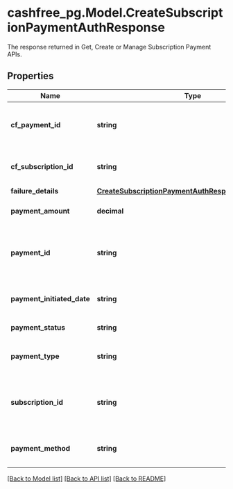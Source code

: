 # cashfree_pg.Model.CreateSubscriptionPaymentAuthResponse
The response returned in Get, Create or Manage Subscription Payment APIs.

## Properties

Name | Type | Description | Notes
------------ | ------------- | ------------- | -------------
**cf_payment_id** | **string** | Cashfree subscription payment reference number | [optional] 
**cf_subscription_id** | **string** | Cashfree subscription reference number | [optional] 
**failure_details** | [**CreateSubscriptionPaymentAuthResponseFailureDetails**](CreateSubscriptionPaymentAuthResponseFailureDetails.md) |  | [optional] 
**payment_amount** | **decimal** | The charge amount of the payment. | [optional] 
**payment_id** | **string** | A unique ID passed by merchant for identifying the transaction. | [optional] 
**payment_initiated_date** | **string** | The date on which the payment was initiated. | [optional] 
**payment_status** | **string** | Status of the payment. | [optional] 
**payment_type** | **string** | Payment type. Can be AUTH or CHARGE. | [optional] 
**subscription_id** | **string** | A unique ID passed by merchant for identifying the subscription. | [optional] 
**payment_method** | **string** | Payment method used for the authorization. | [optional] 

[[Back to Model list]](../README.md#documentation-for-models) [[Back to API list]](../README.md#documentation-for-api-endpoints) [[Back to README]](../README.md)

